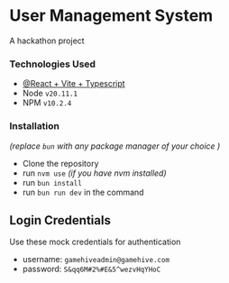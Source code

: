 # User Management System

A hackathon project

### Technologies Used

- [@React + Vite + Typescript](https://github.com/vitejs/vite)
- Node `v20.11.1`
- NPM `v10.2.4`

### Installation

_(replace `bun` with any package manager of your choice )_

- Clone the repository
- run `nvm use` _(if you have nvm installed)_
- run `bun install`
- run `bun run dev` in the command

## Login Credentials

Use these mock credentials for authentication

- username: `gamehiveadmin@gamehive.com`
- password: `S&qq6M#2%#E&5^wezvHqYHoC`
